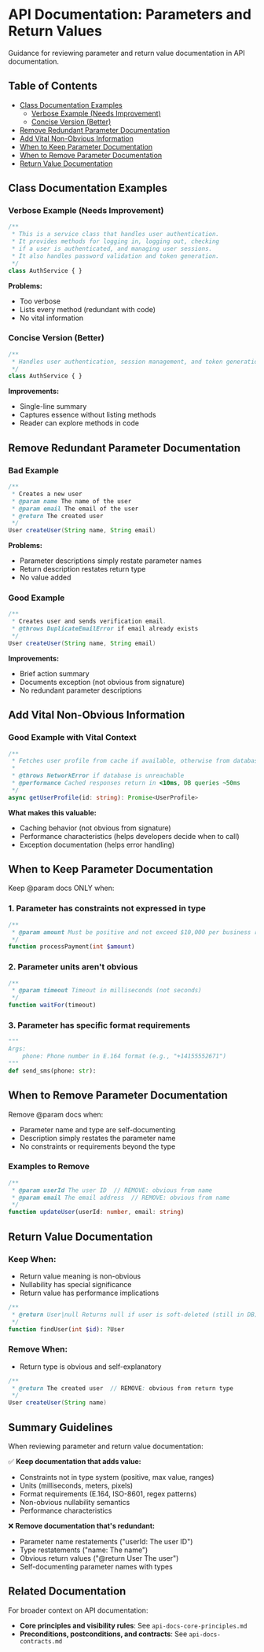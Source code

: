 # API Documentation: Parameters and Return Values

Guidance for reviewing parameter and return value documentation in API documentation.

## Table of Contents

- [Class Documentation Examples](#class-documentation-examples)
  - [Verbose Example (Needs Improvement)](#verbose-example-needs-improvement)
  - [Concise Version (Better)](#concise-version-better)
- [Remove Redundant Parameter Documentation](#remove-redundant-parameter-documentation)
- [Add Vital Non-Obvious Information](#add-vital-non-obvious-information)
- [When to Keep Parameter Documentation](#when-to-keep-parameter-documentation)
- [When to Remove Parameter Documentation](#when-to-remove-parameter-documentation)
- [Return Value Documentation](#return-value-documentation)

## Class Documentation Examples

### Verbose Example (Needs Improvement)

```php
/**
 * This is a service class that handles user authentication.
 * It provides methods for logging in, logging out, checking
 * if a user is authenticated, and managing user sessions.
 * It also handles password validation and token generation.
 */
class AuthService { }
```

**Problems:**
- Too verbose
- Lists every method (redundant with code)
- No vital information

### Concise Version (Better)

```php
/**
 * Handles user authentication, session management, and token generation.
 */
class AuthService { }
```

**Improvements:**
- Single-line summary
- Captures essence without listing methods
- Reader can explore methods in code

## Remove Redundant Parameter Documentation

### Bad Example

```java
/**
 * Creates a new user
 * @param name The name of the user
 * @param email The email of the user
 * @return The created user
 */
User createUser(String name, String email)
```

**Problems:**
- Parameter descriptions simply restate parameter names
- Return description restates return type
- No value added

### Good Example

```java
/**
 * Creates user and sends verification email.
 * @throws DuplicateEmailError if email already exists
 */
User createUser(String name, String email)
```

**Improvements:**
- Brief action summary
- Documents exception (not obvious from signature)
- No redundant parameter descriptions

## Add Vital Non-Obvious Information

### Good Example with Vital Context

```typescript
/**
 * Fetches user profile from cache if available, otherwise from database.
 *
 * @throws NetworkError if database is unreachable
 * @performance Cached responses return in <10ms, DB queries ~50ms
 */
async getUserProfile(id: string): Promise<UserProfile>
```

**What makes this valuable:**
- Caching behavior (not obvious from signature)
- Performance characteristics (helps developers decide when to call)
- Exception documentation (helps error handling)

## When to Keep Parameter Documentation

Keep @param docs ONLY when:

### 1. Parameter has constraints not expressed in type

```php
/**
 * @param amount Must be positive and not exceed $10,000 per business rule BR-2019
 */
function processPayment(int $amount)
```

### 2. Parameter units aren't obvious

```javascript
/**
 * @param timeout Timeout in milliseconds (not seconds)
 */
function waitFor(timeout)
```

### 3. Parameter has specific format requirements

```python
"""
Args:
    phone: Phone number in E.164 format (e.g., "+14155552671")
"""
def send_sms(phone: str):
```

## When to Remove Parameter Documentation

Remove @param docs when:
- Parameter name and type are self-documenting
- Description simply restates the parameter name
- No constraints or requirements beyond the type

### Examples to Remove

```typescript
/**
 * @param userId The user ID  // REMOVE: obvious from name
 * @param email The email address  // REMOVE: obvious from name
 */
function updateUser(userId: number, email: string)
```

## Return Value Documentation

### Keep When:
- Return value meaning is non-obvious
- Nullability has special significance
- Return value has performance implications

```php
/**
 * @return User|null Returns null if user is soft-deleted (still in DB)
 */
function findUser(int $id): ?User
```

### Remove When:
- Return type is obvious and self-explanatory

```java
/**
 * @return The created user  // REMOVE: obvious from return type
 */
User createUser(String name)
```

## Summary Guidelines

When reviewing parameter and return value documentation:

✅ **Keep documentation that adds value:**
- Constraints not in type system (positive, max value, ranges)
- Units (milliseconds, meters, pixels)
- Format requirements (E.164, ISO-8601, regex patterns)
- Non-obvious nullability semantics
- Performance characteristics

❌ **Remove documentation that's redundant:**
- Parameter name restatements ("userId: The user ID")
- Type restatements ("name: The name")
- Obvious return values ("@return User The user")
- Self-documenting parameter names with types

## Related Documentation

For broader context on API documentation:
- **Core principles and visibility rules**: See `api-docs-core-principles.md`
- **Preconditions, postconditions, and contracts**: See `api-docs-contracts.md`
